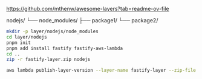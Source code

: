 https://github.com/mthenw/awesome-layers?tab=readme-ov-file

   nodejs/
   └── node_modules/
       ├── package1/
       └── package2/

```sh
mkdir -p layer/nodejs/node_modules
cd layer/nodejs
pnpm init
pnpm add install fastify fastify-aws-lambda
cd ..
zip -r fastify-layer.zip nodejs
```

```sh
aws lambda publish-layer-version --layer-name fastify-layer --zip-file fileb://fastify-layer.zip --compatible-runtimes nodejs20.x nodejs18.x nodejs16.x nodejs14.x
```

